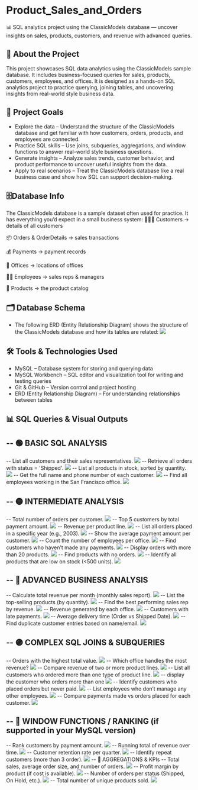 # Product_Sales_and_Orders
📊 SQL analytics project using the ClassicModels database — uncover insights on sales, products, customers, and revenue with advanced queries.

## 📌 About the Project

This project showcases SQL data analytics using the ClassicModels sample database.
It includes business-focused queries for sales, products, customers, employees, and offices.
It is designed as a hands-on SQL analytics project to practice querying, joining tables, and uncovering insights from real-world style business data.

## 🎯 Project Goals

- Explore the data – Understand the structure of the ClassicModels database and get familiar with how customers, orders, products, and employees are connected.
- Practice SQL skills – Use joins, subqueries, aggregations, and window functions to answer real-world style business questions.
- Generate insights – Analyze sales trends, customer behavior, and product performance to uncover useful insights from the data.
- Apply to real scenarios – Treat the ClassicModels database like a real business case and show how SQL can support decision-making.

## 🗄️Database Info

The ClassicModels database is a sample dataset often used for practice.
It has everything you’d expect in a small business system:
🧑‍🤝‍🧑 Customers → details of all customers

📦 Orders & OrderDetails → sales transactions

💰 Payments → payment records

🏢 Offices → locations of offices

👩‍💼 Employees → sales reps & managers

🛒 Products → the product catalog


## 🗂️ Database Schema

* The following ERD (Entity Relationship Diagram) shows the structure of the ClassicModels database and how its tables are related:
![](https://github.com/Harshad820/Product_Sales_and_Orders/blob/main/schema.png)

## 🛠️ Tools & Technologies Used

- MySQL – Database system for storing and querying data
- MySQL Workbench – SQL editor and visualization tool for writing and testing queries
- Git & GitHub – Version control and project hosting
- ERD (Entity Relationship Diagram) – For understanding relationships between tables

## 📊 SQL Queries & Visual Outputs

 ## -- 🟢 BASIC SQL ANALYSIS
-- List all customers and their sales representatives.
![](https://github.com/Harshad820/Product_Sales_and_Orders/blob/main/data/1.png)
-- Retrieve all orders with status = 'Shipped'.
![](https://github.com/Harshad820/Product_Sales_and_Orders/blob/main/data/2.png)
-- List all products in stock, sorted by quantity.
![](https://github.com/Harshad820/Product_Sales_and_Orders/blob/main/data/3.png)
-- Get the full name and phone number of each customer.
![](https://github.com/Harshad820/Product_Sales_and_Orders/blob/main/data/4.png)
-- Find all employees working in the San Francisco office.
![](https://github.com/Harshad820/Product_Sales_and_Orders/blob/main/data/5.png)
## -- 🟡 INTERMEDIATE ANALYSIS
-- Total number of orders per customer.
![](https://github.com/Harshad820/Product_Sales_and_Orders/blob/main/data/6.png)
-- Top 5 customers by total payment amount.
![](https://github.com/Harshad820/Product_Sales_and_Orders/blob/main/data/7.png)
-- Revenue per product line.
![](https://github.com/Harshad820/Product_Sales_and_Orders/blob/main/data/8.png)
-- List all orders placed in a specific year (e.g., 2003).
![](https://github.com/Harshad820/Product_Sales_and_Orders/blob/main/data/9.png)
-- Show the average payment amount per customer.
![](https://github.com/Harshad820/Product_Sales_and_Orders/blob/main/data/10.png)
-- Count the number of employees per office.
![](https://github.com/Harshad820/Product_Sales_and_Orders/blob/main/data/11.png)
-- Find customers who haven’t made any payments.
![](https://github.com/Harshad820/Product_Sales_and_Orders/blob/main/data/12.png)
-- Display orders with more than 20 products.
![](https://github.com/Harshad820/Product_Sales_and_Orders/blob/main/data/13.png)
-- Find products with no orders.
![](https://github.com/Harshad820/Product_Sales_and_Orders/blob/main/data/14.png)
-- Identify all products that are low on stock (<500 units).
![](https://github.com/Harshad820/Product_Sales_and_Orders/blob/main/data/15.png)
## -- 🔵 ADVANCED BUSINESS ANALYSIS
-- Calculate total revenue per month (monthly sales report).
![](https://github.com/Harshad820/Product_Sales_and_Orders/blob/main/data/16.png)
-- List the top-selling products (by quantity).
![](https://github.com/Harshad820/Product_Sales_and_Orders/blob/main/data/17.png)
-- Find the best performing sales rep by revenue.
![](https://github.com/Harshad820/Product_Sales_and_Orders/blob/main/data/18.png)
-- Revenue generated by each office.
![](https://github.com/Harshad820/Product_Sales_and_Orders/blob/main/data/19.png)
-- Customers with late payments.
![](https://github.com/Harshad820/Product_Sales_and_Orders/blob/main/data/20.png)
-- Average delivery time (Order vs Shipped Date).
![](https://github.com/Harshad820/Product_Sales_and_Orders/blob/main/data/21.png)
-- Find duplicate customer entries based on name/email.
![](https://github.com/Harshad820/Product_Sales_and_Orders/blob/main/data/22.png)
## -- 🟣 COMPLEX SQL JOINS & SUBQUERIES
-- Orders with the highest total value.
![](https://github.com/Harshad820/Product_Sales_and_Orders/blob/main/data/23.png)
-- Which office handles the most revenue?
![](https://github.com/Harshad820/Product_Sales_and_Orders/blob/main/data/24.png)
-- Compare revenue of two or more product lines.
![](https://github.com/Harshad820/Product_Sales_and_Orders/blob/main/data/25.png)
-- List all customers who ordered more than one type of product line.
![](https://github.com/Harshad820/Product_Sales_and_Orders/blob/main/data/26.png)
-- display the customer who orders more than one 
![](https://github.com/Harshad820/Product_Sales_and_Orders/blob/main/data/27.png)
-- Identify customers who placed orders but never paid.
![](https://github.com/Harshad820/Product_Sales_and_Orders/blob/main/data/28.png)
-- List employees who don’t manage any other employees.
![](https://github.com/Harshad820/Product_Sales_and_Orders/blob/main/data/29.png)
-- Compare payments made vs orders placed for each customer.
![](https://github.com/Harshad820/Product_Sales_and_Orders/blob/main/data/30.png)
## -- 🔶 WINDOW FUNCTIONS / RANKING (if supported in your MySQL version)
-- Rank customers by payment amount.
![](https://github.com/Harshad820/Product_Sales_and_Orders/blob/main/data/31.png)
-- Running total of revenue over time.
![](https://github.com/Harshad820/Product_Sales_and_Orders/blob/main/data/32.png)
-- Customer retention rate per quarter.
![](https://github.com/Harshad820/Product_Sales_and_Orders/blob/main/data/33.png)
-- Identify repeat customers (more than 3 order).
![](https://github.com/Harshad820/Product_Sales_and_Orders/blob/main/data/34.png)
-- 🔺 AGGREGATIONS & KPIs
-- Total sales, average order size, and number of orders.
![](https://github.com/Harshad820/Product_Sales_and_Orders/blob/main/data/35.png)
-- Profit margin by product (if cost is available).
![](https://github.com/Harshad820/Product_Sales_and_Orders/blob/main/data/36.png)
-- Number of orders per status (Shipped, On Hold, etc.).
![](https://github.com/Harshad820/Product_Sales_and_Orders/blob/main/data/37.png)
-- Total number of unique products sold.
![](https://github.com/Harshad820/Product_Sales_and_Orders/blob/main/data/38.png)
